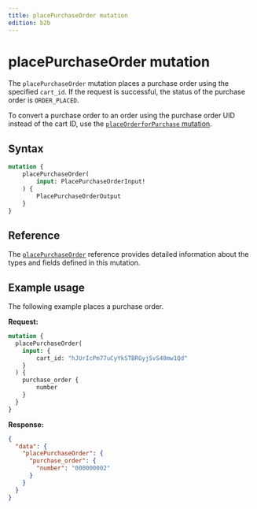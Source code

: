 ```yaml
---
title: placePurchaseOrder mutation
edition: b2b
---
```


# placePurchaseOrder mutation

The `placePurchaseOrder` mutation places a purchase order using the specified `cart_id`. If the request is successful, the status of the purchase order is `ORDER_PLACED`.

<InlineAlert variant="info" slots="text" />

To convert a purchase order to an order using the purchase order UID instead of the cart ID, use the  [`placeOrderforPurchase` mutation](place-order.md).

## Syntax

```graphql
mutation {
    placePurchaseOrder(
        input: PlacePurchaseOrderInput!
    ) {
        PlacePurchaseOrderOutput
    }
}
```

## Reference

The [`placePurchaseOrder`](https://developer.adobe.com/commerce/webapi/graphql-api/index.html#mutation-placePurchaseOrder) reference provides detailed information about the types and fields defined in this mutation.

## Example usage

The following example places a purchase order.

**Request:**

``` graphql
mutation {
  placePurchaseOrder(
    input: {
        cart_id: "hJUrIcPm77uCyYkSTBRGyjSvS40mw1Qd"
    }
  ) {
    purchase_order {
        number
    }
  }
}
```

**Response:**

``` json
{
  "data": {
    "placePurchaseOrder": {
      "purchase_order": {
        "number": "000000002"
      }
    }
  }
}
```
